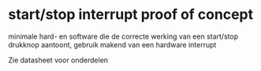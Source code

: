 # start/stop interrupt proof of concept
minimale hard- en software die de correcte werking van een start/stop drukknop aantoont, gebruik makend van een hardware interrupt

Zie datasheet voor onderdelen

